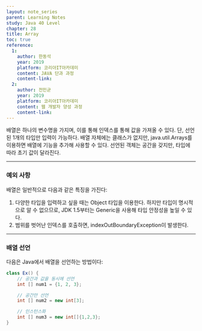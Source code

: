 ```yaml
---
layout: note_series
parent: Learning Notes
study: Java 40 Level
chapter: 28
title: Array
toc: true
reference:
  1:
    author: 한동석
    year: 2019
    platform: 코리아IT아카데미
    content: JAVA 단과 과정
    content-link:
  2:
    author: 전민균
    year: 2019
    platform: 코리아IT아카데미
    content: 웹 개발자 양성 과정
    content-link: 
---
```


배열은 하나의 변수명을 가지며, 이를 통해 인덱스를 통해 값을 가져올 수 있다. 단, 선언된 1개의 타입만 입력이 가능하다. 배열 자체에는 클래스가 없지만, java.util.Arrays를 이용하면 배열에 기능을 추가해 사용할 수 있다. 선언된 객체는 공간을 갖지만, 타입에 따라 초기 값이 달라진다.

---

### 예외 사항

배열은 일반적으로 다음과 같은 특징을 가진다:

1. 다양한 타입을 입력하고 싶을 때는 Object 타입을 이용한다. 하지만 타입이 명시적으로 알 수 없으므로, JDK 1.5부터는 Generic을 사용해 타입 안정성을 높일 수 있다.
2. 범위를 벗어난 인덱스를 호출하면, indexOutBoundaryException이 발생한다.

---

### 배열 선언

다음은 Java에서 배열을 선언하는 방법이다:

```java
class Ex() {
    // 공간과 값을 동시에 선언
    int [] num1 = {1, 2, 3};

    // 공간만 선언
    int [] num2 = new int[3];

    // 인스턴스화
    int [] num3 = new int[]{1,2,3};
}
```